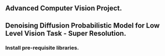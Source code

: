 ## Advanced Computer Vision Project. 
## Denoising Diffusion Probabilistic Model for Low Level Vision Task - Super Resolution. 

### Install pre-requisite libraries. 
